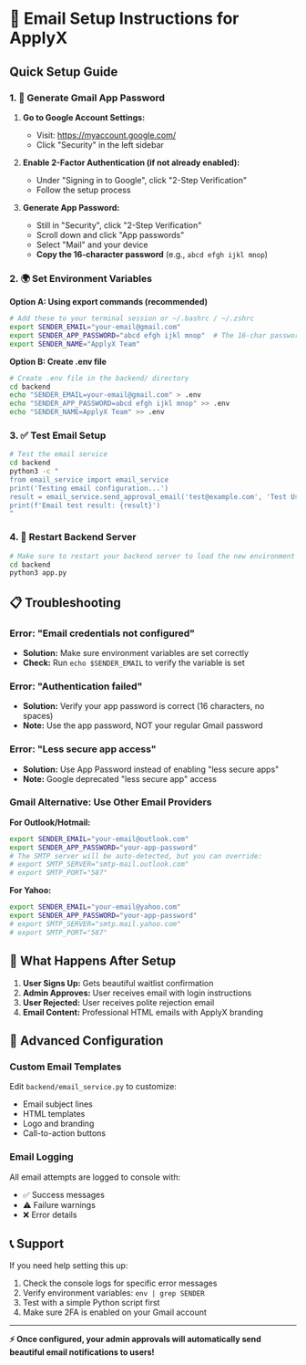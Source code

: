 # 📧 Email Setup Instructions for ApplyX

## Quick Setup Guide

### 1. 🔑 Generate Gmail App Password

1. **Go to Google Account Settings:**
   - Visit: https://myaccount.google.com/
   - Click "Security" in the left sidebar

2. **Enable 2-Factor Authentication (if not already enabled):**
   - Under "Signing in to Google", click "2-Step Verification"
   - Follow the setup process

3. **Generate App Password:**
   - Still in "Security", click "2-Step Verification"
   - Scroll down and click "App passwords"
   - Select "Mail" and your device
   - **Copy the 16-character password** (e.g., `abcd efgh ijkl mnop`)

### 2. 🌍 Set Environment Variables

**Option A: Using export commands (recommended)**
```bash
# Add these to your terminal session or ~/.bashrc / ~/.zshrc
export SENDER_EMAIL="your-email@gmail.com"
export SENDER_APP_PASSWORD="abcd efgh ijkl mnop"  # The 16-char password from step 1
export SENDER_NAME="ApplyX Team"
```

**Option B: Create .env file**
```bash
# Create .env file in the backend/ directory
cd backend
echo "SENDER_EMAIL=your-email@gmail.com" > .env
echo "SENDER_APP_PASSWORD=abcd efgh ijkl mnop" >> .env
echo "SENDER_NAME=ApplyX Team" >> .env
```

### 3. ✅ Test Email Setup

```bash
# Test the email service
cd backend
python3 -c "
from email_service import email_service
print('Testing email configuration...')
result = email_service.send_approval_email('test@example.com', 'Test User')
print(f'Email test result: {result}')
"
```

### 4. 🚀 Restart Backend Server

```bash
# Make sure to restart your backend server to load the new environment variables
cd backend
python3 app.py
```

## 📋 Troubleshooting

### Error: "Email credentials not configured"
- **Solution:** Make sure environment variables are set correctly
- **Check:** Run `echo $SENDER_EMAIL` to verify the variable is set

### Error: "Authentication failed"
- **Solution:** Verify your app password is correct (16 characters, no spaces)
- **Note:** Use the app password, NOT your regular Gmail password

### Error: "Less secure app access"
- **Solution:** Use App Password instead of enabling "less secure apps"
- **Note:** Google deprecated "less secure app" access

### Gmail Alternative: Use Other Email Providers

**For Outlook/Hotmail:**
```bash
export SENDER_EMAIL="your-email@outlook.com"
export SENDER_APP_PASSWORD="your-app-password"
# The SMTP server will be auto-detected, but you can override:
# export SMTP_SERVER="smtp-mail.outlook.com"
# export SMTP_PORT="587"
```

**For Yahoo:**
```bash
export SENDER_EMAIL="your-email@yahoo.com"
export SENDER_APP_PASSWORD="your-app-password"
# export SMTP_SERVER="smtp.mail.yahoo.com"
# export SMTP_PORT="587"
```

## 🎯 What Happens After Setup

1. **User Signs Up:** Gets beautiful waitlist confirmation
2. **Admin Approves:** User receives email with login instructions
3. **User Rejected:** User receives polite rejection email
4. **Email Content:** Professional HTML emails with ApplyX branding

## 🔧 Advanced Configuration

### Custom Email Templates
Edit `backend/email_service.py` to customize:
- Email subject lines
- HTML templates
- Logo and branding
- Call-to-action buttons

### Email Logging
All email attempts are logged to console with:
- ✅ Success messages
- ⚠️ Failure warnings  
- ❌ Error details

## 📞 Support

If you need help setting this up:
1. Check the console logs for specific error messages
2. Verify environment variables: `env | grep SENDER`
3. Test with a simple Python script first
4. Make sure 2FA is enabled on your Gmail account

---

**⚡ Once configured, your admin approvals will automatically send beautiful email notifications to users!** 